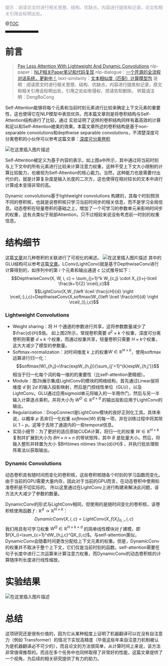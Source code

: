 
<font color=#999AAA >提示：阅读论文时进行相关思想、结构、优缺点，内容进行提炼和记录，论文和相关引用会标明出处。</font>

@[TOC](文章目录)

<hr style=" border:solid; width:100px; height:1px;" color=#000000 size=1">

# 前言

> [Pay Less Attention With Lightweight And Dynamic Convolutions](https://arxiv.org/pdf/1901.10430.pdf)
> nlp-paper：[NLP相关Paper笔记和代码复现](https://github.com/DengBoCong/nlp-paper)
> nlp-dialogue：[一个开源的全流程对话系统，更新中！](https://github.com/DengBoCong/nlp-dialogue)
> text-similarity：[文本相似度（匹配）计算模型包](https://github.com/DengBoCong/text-similarity)
> 说明：阅读原文时进行相关思想、结构、优缺点，内容进行提炼和记录，原文和相关引用会标明出处，引用之处如有侵权，烦请告知删除。
> 转载请注明：DengBoCong

Self-Attention能够将每个元素和当前时刻元素进行比较来确定上下文元素的重要性，这也使得它在NLP模型中表现优异。而本篇文章则是将卷积结构与Self-Attention结构进行了比较，通过 实验证明了这样的卷积结构同样有着高效的计算和足以和Self-Attention媲美的效果。本篇文章所述的卷积结构是基于non-separable convolutions和depthwise separable convolutions，不清楚深度可分离卷积的小伙伴可以参考这篇文章：[深度可分离卷积](https://zhuanlan.zhihu.com/p/92134485)

![在这里插入图片描述](https://img-blog.csdnimg.cn/c5d87ac909c848af9cf8bbbceaf2820c.png?x-oss-process=image/watermark,type_ZmFuZ3poZW5naGVpdGk,shadow_10,text_aHR0cHM6Ly9ibG9nLmNzZG4ubmV0L0RCQ18xMjE=,size_16,color_FFFFFF,t_70)

Self-Attention被定义为基于内容的表示，如上图a中所示，其中通过将当前时刻与上下文中的所有元素进行比较来计算注意力权重，这种不受上下文大小限制的计算比较能力，也被视为Self-Attention的核心能力。当然，这种能力也是需要付出代价的，就是计算复杂度是输入长度的二次方，这也使得在相对较长的文本中进行计算成本变得非常的高。

Dynamic convolutions基于lightweight convolutions 构建的，其每个时刻预测不同的卷积核，也就是说卷积核只学习当前时间步的相关信息，而不是学习全局信息。动态卷积在轻量卷积的基础之上，增加了一个可学习的参数单元来影响时间步的权重，这有点类似于局部Attention，只不过相较来说没有考虑前一时刻的权重信息。
# 结构细节
这篇[文章](https://qiita.com/koreyou/items/328fa92a1d3a7e680376)对几种卷积的关联进行了可视化的阐述。
![在这里插入图片描述](https://img-blog.csdnimg.cn/94f0ccad9b4e4015aedea9801343f04d.png?x-oss-process=image/watermark,type_ZmFuZ3poZW5naGVpdGk,shadow_10,text_aHR0cHM6Ly9ibG9nLmNzZG4ubmV0L0RCQ18xMjE=,size_16,color_FFFFFF,t_70)
其中的GLU结构可以参考这篇[文章](https://zhuanlan.zhihu.com/p/395977833)。LConv(LightConv)就是基于DepthwiseConv进行计算得到的，如序列中的第 $i$ 个元素和输出通道 $c$ 公式推导如下：
$$DepthwiseConv(X, W, i, c) = \sum_{j=1}^k W_{c,j} \cdot X_{(i+j-\lceil \frac{k+1}{2} \rceil),c}$$
$$LightConv(X,W_{\left \lceil \frac{cH}{d} \right \rceil,:},i,c)=DepthwiseConv(X,softmax(W_{\left \lceil \frac{cH}{d} \right \rceil,:}),i,c)$$
###  Lightweight Convolutions
+ Weight sharing：将 $H$ 个通道的参数进行共享，这将参数数量减少了$\frac{d}{H}$倍。 如上图2所示，常规卷积需要 $d^2\times k$ 个权重，深度可分离卷积则需要 $d\times k$ 个权重，而通过权重共享，轻量卷积只需要 $H \times k$个权重，这大大减少了模型的参数量。
+ Softmax-normalization：对时间维度 $k$ 上的权重$W\in\mathbb{R}^{H\times k}$，使用softmax运算进行归一化：
$$softmax(W)_{h,j}=\frac{expW_{h,j}}{\sum_{j'=1}^{k}expW_{h,j'}}$$
相当于归一化每个词的每一维的的重要性（比self-attention更精细）。
+ Module：图2b展示集成LightConv的模块的网络结构，首先通过Linear层将维度 $d$ 到 $2d$ 的输入投影映射，然后是门控线性单位（GLU），以及LightConv。GLU通过应用sigmoid单元将输入的一半用作门，然后与另一半输入计算逐点乘积。并将大小为 $W^O\in \mathbb{R}^{d\times d}$ 的输出投影应用于LightConv的输出。
+ Regularization：DropConnect是LightConv模块的良好正则化工具。具体来说，以概率 $p$ 丢弃归一化权重 $softmax(W)$ 的每一项，并在训练过程中将其除以 $1-p$。这等于去除了通道内的一些temporal信息。
+ 实现小细节：为了更好的适应原始CUDA计算，将归一化的权重 $W\in\mathbb{R}^{H\times k}$ 复制并扩展到大小为 $BH\times n \times n$ 的带状矩阵，其中 $B$ 是批量大小。然后，将输入整形并转置为大小 $BH\times n\times \frac{d}{H}$ ，并执行批处理矩阵乘法以获取输出。

### Dynamic Convolutions
动态卷积具有随时间而变化的卷积核，这些卷积核随各个时刻的学习函数而变化。由于当前的GPU需要大量内存，因此对于当前的GPU而言，在动态卷积中使用标准卷积是不切实际的。 所以这里通过在LightConv上进行构建来解决此问题，该方法大大减少了参数的数量。

DynamicConv的形式与LightConv相同，但使用的是随时间变化的卷积核，该卷积核使用函数 $f:\mathbb{R}^d\rightarrow\mathbb{R}^{H\times k}$：
$$DynamicConv(X,i,c)=LightConv(X,f(X_i)_{h,:},i,c)$$
我们用具有可学习权重 $W^Q\in\mathbb{R}^{H\times k\times d}$ 的简单线性模块对 $f$ 建模，即$f(X_i)=\sum_{c=1}^dW_{h,j,c}^QX_{i,c}$。与self-attention类似，DynamicConv会随着时间更改分配给上下文元素的权重。但是，DynamicConv的权重并不取决于整个上下文，它们仅是当前时刻的函数。self-attention需要在句子长度中进行二次运算来计算注意力权重，而DynamicConv的动态卷积核的计算随序列长度进行线性缩放。

# 实验结果
![在这里插入图片描述](https://img-blog.csdnimg.cn/fe7623307e8c4ac685518e332ec65b8d.png?x-oss-process=image/watermark,type_ZmFuZ3poZW5naGVpdGk,shadow_10,text_aHR0cHM6Ly9ibG9nLmNzZG4ubmV0L0RCQ18xMjE=,size_16,color_FFFFFF,t_70)
# 总结
这项研究还是很有价值的，因为它从某种程度上证明了机器翻译可以在没有自注意力（例如 Transformer）的情况下实现高精度（毕竟这些年来自注意力机制被认为是机器翻译必不可少的），而且论文的方法很简单，从计算时间上来说，该方法非常值得推荐的。而且在多个任务中也同样取得了非常好的性能，这篇文章提供了一个视角，为后续的相关研究提供了有力的助力。
